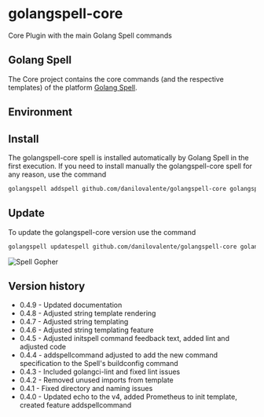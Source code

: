 # golangspell-core
Core Plugin with the main Golang Spell commands

## Golang Spell
The Core project contains the core commands (and the respective templates) of the platform [Golang Spell](https://github.com/danilovalente/golangspell).

## Environment

## Install
The golangspell-core spell is installed automatically by Golang Spell in the first execution.
If you need to install manually the golangspell-core spell for any reason, use the command

```bash
golangspell addspell github.com/danilovalente/golangspell-core golangspell-core
```

## Update
To update the golangspell-core version use the command

```bash
golangspell updatespell github.com/danilovalente/golangspell-core golangspell-core
```

![Spell Gopher](http://derobgfa8qo3s.cloudfront.net/images/gopher_spell.png)

## Version history
* 0.4.9 - Updated documentation
* 0.4.8 - Adjusted string template rendering
* 0.4.7 - Adjusted string templating
* 0.4.6 - Adjusted string templating feature
* 0.4.5 - Adjusted initspell command feedback text, added lint and adjusted code
* 0.4.4 - addspellcommand adjusted to add the new command specification to the Spell's buildconfig command
* 0.4.3 - Included golangci-lint and fixed lint issues
* 0.4.2 - Removed unused imports from template
* 0.4.1 - Fixed directory and naming issues
* 0.4.0 - Updated echo to the v4, added Prometheus to init template, created feature addspellcommand
